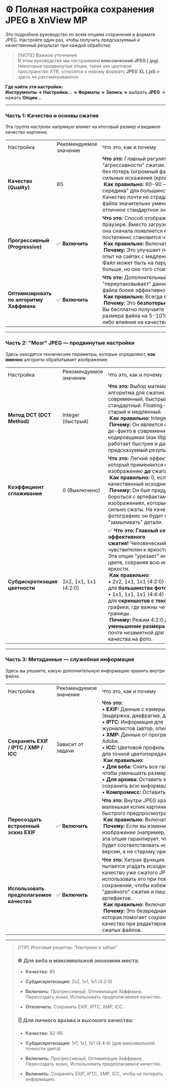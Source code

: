 
# ⚙️ Полная настройка сохранения JPEG в XnView MP

Это подробное руководство по всем опциям сохранения в формате JPEG. Настройте один раз, чтобы получать предсказуемый и качественный результат при каждой обработке.

> [!NOTE] Важное уточнение  
> В этом руководстве мы настраиваем **классический JPEG (.jpg)**. Некоторые продвинутые опции, такие как цветовое пространство XYB, относятся к новому формату **JPEG XL (.jxl)** и здесь не рассматриваются.

**Где найти эти настройки:**  
**Инструменты → Настройки... → Форматы → Запись →** выбрать **JPEG** → нажать **Опции...**

---

### Часть 1: Качество и основы сжатия

Эта группа настроек напрямую влияет на итоговый размер и видимое качество картинки.

|   |   |   |
|---|---|---|
|Настройка|Рекомендуемое значение|Что это, как и почему|
|**Качество (Quality)**|85|**Что это:** Главный регулятор "агрессивности" сжатия. 100 — почти без потерь (огромный файл), 10 — очень сильные искажения (крошечный файл). <br> **Как правильно:** 80-90 — это "золотая середина" для большинства фотографий. Качество почти не страдает, а размер файла значительно уменьшается. 85 — отличное стандартное значение.|
|**Прогрессивный (Progressive)**|✅ **Включить**|**Что это:** Способ отображения картинки в браузере. Вместо загрузки "сверху вниз", она сначала появляется мутной и постепенно становится четче. <br> **Как правильно:** Включать. <br> **Почему:** Это улучшает пользовательский опыт на сайтах с медленным интернетом. Файл может быть на пару процентов больше, но оно того стоит.|
|**Оптимизировать по алгоритму Хаффмана**|✅ **Включить**|**Что это:** Дополнительный шаг, который "переупаковывает" данные внутри JPEG-файла более эффективно. <br> **Как правильно:** Всегда включать. <br> **Почему:** Это **безпотерьная** оптимизация. Вы бесплатно получаете уменьшение размера файла на 5-10% без какого-либо влияния на качество изображения.|

---

### Часть 2: "Мозг" JPEG — продвинутые настройки

Здесь находятся технические параметры, которые определяют, **как именно** алгоритм обрабатывает изображение.

|   |   |   |
|---|---|---|
|Настройка|Рекомендуемое значение|Что это, как и почему|
|**Метод DCT (DCT Method)**|Integer (быстрый)|**Что это:** Выбор математического алгоритма для сжатия. Integer — современный, быстрый и стандартный. Floating-point — более старый и медленный. <br> **Как правильно:** Integer (быстрый). <br> **Почему:** Он является стандартом де-факто в современных кодировщиках (как libjpeg-turbo), работает быстрее и дает предсказуемый результат.|
|**Коэффициент сглаживания**|0 (Выключено)|**Что это:** Легкий эффект размытия, который применяется к изображению **до** сжатия. <br> **Как правильно:** 0, если у вас качественный исходник. <br> **Почему:** Он был придуман, чтобы бороться с артефактами на изображениях, которые уже были сильно сжаты. На качественных фотографиях он будет просто "замыливать" детали.|
|**Субдискретизация цветности**|2x2, 1x1, 1x1 (4:2:0)|✅ **Что это:** **Главный секрет эффективного сжатия!** Человеческий глаз более чувствителен к яркости, чем к цвету. Эта опция "урезает" информацию о цвете, сохраняя всю информацию о яркости. <br> **Как правильно:** <br>• 2x2, 1x1, 1x1 (4:2:0) — для **большинства фотографий**. <br>• 1x1, 1x1, 1x1 (4:4:4) — для **скриншотов с текстом** или графики, где важны четкие цветовые границы. <br> **Почему:** Режим 4:2:0 дает **огромное уменьшение размера файла** при почти незаметной для глаза потере качества на фото.|

---

### Часть 3: Метаданные — служебная информация

Здесь вы решаете, какую дополнительную информацию хранить внутри файла.

|   |   |   |
|---|---|---|
|Настройка|Рекомендуемое значение|Что это, как и почему|
|**Сохранять EXIF / IPTC / XMP / ICC**|Зависит от задачи|**Что это:** <br>• **EXIF:** Данные с камеры (выдержка, диафрагма, дата). <br>• **IPTC:** Информация для журналистов (автор, описание). <br>• **XMP:** Данные от программ Adobe. <br>• **ICC:** Цветовой профиль (важно для точной цветопередачи). <br> **Как правильно:** <br>• **Для веба:** Снять все галочки, чтобы уменьшить размер. <br>• **Для архива:** Оставить все, чтобы сохранить всю информацию. <br>• **Компромисс:** Оставить EXIF и ICC.|
|**Пересоздать встроенный эскиз EXIF**|✅ **Включить**|**Что это:** Внутри JPEG хранится маленькая копия картинки для быстрого предпросмотра. <br> **Как правильно:** Включать. <br> **Почему:** Если вы изменили изображение (например, обрезали), эта опция гарантирует, что эскиз будет соответствовать новой версии, а не старому оригиналу.|
|**Использовать предполагаемое качество**|✅ **Включить**|**Что это:** Хитрая функция. XnView пытается угадать исходное качество уже сжатого JPEG и использовать его при повторном сохранении, чтобы избежать "двойного" сжатия и лишних артефактов. <br> **Как правильно:** Включать. <br> **Почему:** Это безвредная опция, которая помогает сохранить качество при редактировании уже сжатых файлов.|

---

> [!TIP] Итоговые рецепты: "Настроил и забыл"
> 
> ### 🌐 Для веба и максимальной экономии места:
> 
> - **Качество:** 85
>     
> - **Субдискретизация:** 2x2, 1x1, 1x1 (4:2:0)
>     
> - **Включить:** Прогрессивный, Оптимизация Хаффмана, Пересоздать эскиз, Использовать предполагаемое качество.
>     
> - **Отключить:** Сохранять EXIF, IPTC, XMP, ICC.
>     
> 
> ### 🗄️ Для личного архива и высокого качества:
> 
> - **Качество:** 92-95
>     
> - **Субдискретизация:** 1x1, 1x1, 1x1 (4:4:4) (для максимальной точности цвета)
>     
> - **Включить:** Прогрессивный, Оптимизация Хаффмана, Пересоздать эскиз, Использовать предполагаемое качество.
>     
> - **Включить:** Сохранять EXIF, IPTC, XMP, ICC, чтобы не потерять информацию.
>